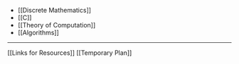 - [[Discrete Mathematics]]
- [[C]]
- [[Theory of Computation]]
- [[Algorithms]]

---

[[Links for Resources]]
[[Temporary Plan]]
